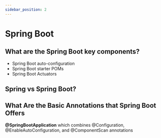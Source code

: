 ```yaml
---
sidebar_position: 2
---
```


# Spring Boot

## What are the Spring Boot key components?	
- Spring Boot auto-configuration 
- Spring Boot starter POMs  
- Spring Boot Actuators
## Spring vs Spring Boot?

## What Are the Basic Annotations that Spring Boot Offers
**@SpringBootApplication** which combines @Configuration, @EnableAutoConfiguration, and @ComponentScan annotations

